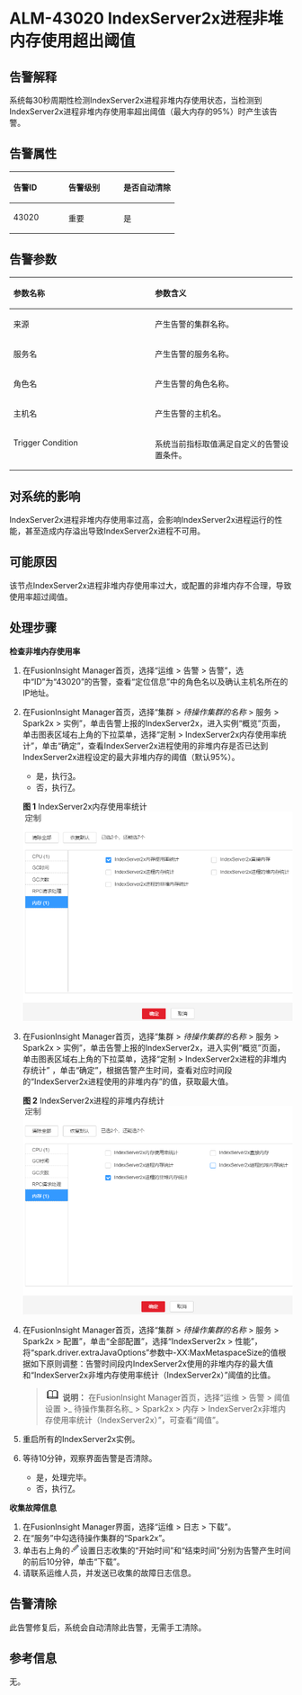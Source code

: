 # ALM-43020 IndexServer2x进程非堆内存使用超出阈值<a name="ALM-43020"></a>

## 告警解释<a name="s654199794cb646f5baa4518aefce49a3"></a>

系统每30秒周期性检测IndexServer2x进程非堆内存使用状态，当检测到IndexServer2x进程非堆内存使用率超出阈值（最大内存的95%）时产生该告警。

## 告警属性<a name="sa26ae86d3dad41409f83a1377a9ffcfa"></a>

<a name="tcf229e81dd344017b6e4cffa8812ea38"></a>
<table><thead align="left"><tr id="r71b321b2dfa44544b9d38c31a7c564c0"><th class="cellrowborder" valign="top" width="33.33333333333333%" id="mcps1.1.4.1.1"><p id="a8c676edf82c34fe9ac00e771db46396a"><a name="a8c676edf82c34fe9ac00e771db46396a"></a><a name="a8c676edf82c34fe9ac00e771db46396a"></a>告警ID</p>
</th>
<th class="cellrowborder" valign="top" width="33.33333333333333%" id="mcps1.1.4.1.2"><p id="a49e228ba3e9744a9ba62df793cb9f48a"><a name="a49e228ba3e9744a9ba62df793cb9f48a"></a><a name="a49e228ba3e9744a9ba62df793cb9f48a"></a>告警级别</p>
</th>
<th class="cellrowborder" valign="top" width="33.33333333333333%" id="mcps1.1.4.1.3"><p id="acf332948bf634701b2eb985488faaf8b"><a name="acf332948bf634701b2eb985488faaf8b"></a><a name="acf332948bf634701b2eb985488faaf8b"></a>是否自动清除</p>
</th>
</tr>
</thead>
<tbody><tr id="r97968a0e761c4d90b952c9bfc25f44f9"><td class="cellrowborder" valign="top" width="33.33333333333333%" headers="mcps1.1.4.1.1 "><p id="a441c0b910dff45a3822b47f0c38788b2"><a name="a441c0b910dff45a3822b47f0c38788b2"></a><a name="a441c0b910dff45a3822b47f0c38788b2"></a>43020</p>
</td>
<td class="cellrowborder" valign="top" width="33.33333333333333%" headers="mcps1.1.4.1.2 "><p id="a3ea3972a589749afb36b6cb0998f8acf"><a name="a3ea3972a589749afb36b6cb0998f8acf"></a><a name="a3ea3972a589749afb36b6cb0998f8acf"></a>重要</p>
</td>
<td class="cellrowborder" valign="top" width="33.33333333333333%" headers="mcps1.1.4.1.3 "><p id="a14026af7cc9948e494ecb783327d2acd"><a name="a14026af7cc9948e494ecb783327d2acd"></a><a name="a14026af7cc9948e494ecb783327d2acd"></a>是</p>
</td>
</tr>
</tbody>
</table>

## 告警参数<a name="s8847e557c6b3453aaee9f6581c60c7f0"></a>

<a name="ta4b460384c754c91b30862b9ff824f4f"></a>
<table><thead align="left"><tr id="r99aa4ff1011848d48389427aebb04c06"><th class="cellrowborder" valign="top" width="50%" id="mcps1.1.3.1.1"><p id="aecb6aec3722f463da013cd6a9681d943"><a name="aecb6aec3722f463da013cd6a9681d943"></a><a name="aecb6aec3722f463da013cd6a9681d943"></a>参数名称</p>
</th>
<th class="cellrowborder" valign="top" width="50%" id="mcps1.1.3.1.2"><p id="ab6eca64948c8482f8161c84f93f75401"><a name="ab6eca64948c8482f8161c84f93f75401"></a><a name="ab6eca64948c8482f8161c84f93f75401"></a>参数含义</p>
</th>
</tr>
</thead>
<tbody><tr id="row88669469128"><td class="cellrowborder" valign="top" width="50%" headers="mcps1.1.3.1.1 "><p id="p17935380415"><a name="p17935380415"></a><a name="p17935380415"></a>来源</p>
</td>
<td class="cellrowborder" valign="top" width="50%" headers="mcps1.1.3.1.2 "><p id="p187931338134115"><a name="p187931338134115"></a><a name="p187931338134115"></a>产生告警的集群名称。</p>
</td>
</tr>
<tr id="r6d7be8e0e35a4cf08993625fc62e4301"><td class="cellrowborder" valign="top" width="50%" headers="mcps1.1.3.1.1 "><p id="p41293795"><a name="p41293795"></a><a name="p41293795"></a>服务名</p>
</td>
<td class="cellrowborder" valign="top" width="50%" headers="mcps1.1.3.1.2 "><p id="afadd76ad17914fd18b2494f51b17997f"><a name="afadd76ad17914fd18b2494f51b17997f"></a><a name="afadd76ad17914fd18b2494f51b17997f"></a>产生告警的服务名称。</p>
</td>
</tr>
<tr id="r5e5fd6c56f564e7ea629ac99dc22bcce"><td class="cellrowborder" valign="top" width="50%" headers="mcps1.1.3.1.1 "><p id="p23892775"><a name="p23892775"></a><a name="p23892775"></a>角色名</p>
</td>
<td class="cellrowborder" valign="top" width="50%" headers="mcps1.1.3.1.2 "><p id="ad6d4ca57de514e04b1eb96e905a2938f"><a name="ad6d4ca57de514e04b1eb96e905a2938f"></a><a name="ad6d4ca57de514e04b1eb96e905a2938f"></a>产生告警的角色名称。</p>
</td>
</tr>
<tr id="r9a551a22222e4651b10174987c965499"><td class="cellrowborder" valign="top" width="50%" headers="mcps1.1.3.1.1 "><p id="p14847206"><a name="p14847206"></a><a name="p14847206"></a>主机名</p>
</td>
<td class="cellrowborder" valign="top" width="50%" headers="mcps1.1.3.1.2 "><p id="aa6ded27644dd42aba2f76e0ecd52a010"><a name="aa6ded27644dd42aba2f76e0ecd52a010"></a><a name="aa6ded27644dd42aba2f76e0ecd52a010"></a>产生告警的主机名。</p>
</td>
</tr>
<tr id="rb39a34fe9a5d406d8ffdb11e868ddecd"><td class="cellrowborder" valign="top" width="50%" headers="mcps1.1.3.1.1 "><p id="a22165862128b459a910b476586ac7149"><a name="a22165862128b459a910b476586ac7149"></a><a name="a22165862128b459a910b476586ac7149"></a>Trigger Condition</p>
</td>
<td class="cellrowborder" valign="top" width="50%" headers="mcps1.1.3.1.2 "><p id="a082c50ad862e4407b31c3d7e28fc781a"><a name="a082c50ad862e4407b31c3d7e28fc781a"></a><a name="a082c50ad862e4407b31c3d7e28fc781a"></a>系统当前指标取值满足自定义的告警设置条件。</p>
</td>
</tr>
</tbody>
</table>

## 对系统的影响<a name="s7e65a524bbfd4a28ae8d0ad568b2d9bd"></a>

IndexServer2x进程非堆内存使用率过高，会影响IndexServer2x进程运行的性能，甚至造成内存溢出导致IndexServer2x进程不可用。

## 可能原因<a name="s01cd2ae89bd34527b0a20a4ae96da722"></a>

该节点IndexServer2x进程非堆内存使用率过大，或配置的非堆内存不合理，导致使用率超过阈值。

## 处理步骤<a name="section39311354121312"></a>

**检查非堆内存使用率**

1.  在FusionInsight Manager首页，选择“运维 \> 告警 \> 告警”，选中“ID”为“43020”的告警，查看“定位信息”中的角色名以及确认主机名所在的IP地址。
2.  在FusionInsight Manager首页，选择“集群 \>  _待操作集群的名称_  \> 服务 \> Spark2x \> 实例”，单击告警上报的IndexServer2x，进入实例“概览”页面，单击图表区域右上角的下拉菜单，选择“定制 \> IndexServer2x内存使用率统计”，单击“确定”，查看IndexServer2x进程使用的非堆内存是否已达到IndexServer2x进程设定的最大非堆内存的阈值（默认95%）。

    -   是，执行[3](#li311482053120)。
    -   否，执行[7](#li141131720123116)。

    **图 1**  IndexServer2x内存使用率统计<a name="fig64913557268"></a>  
    ![](figures/IndexServer2x内存使用率统计-136.png "IndexServer2x内存使用率统计-136")

3.  <a name="li311482053120"></a>在FusionInsight Manager首页，选择“集群 \>  _待操作集群的名称_  \> 服务 \> Spark2x \> 实例”，单击告警上报的IndexServer2x，进入实例“概览”页面，单击图表区域右上角的下拉菜单，选择“定制 \> IndexServer2x进程的非堆内存统计” ，单击“确定”，根据告警产生时间，查看对应时间段的“IndexServer2x进程使用的非堆内存”的值，获取最大值。

    **图 2**  IndexServer2x进程的非堆内存统计<a name="fig18804913142810"></a>  
    ![](figures/IndexServer2x进程的非堆内存统计.png "IndexServer2x进程的非堆内存统计")

4.  在FusionInsight Manager首页，选择“集群 \>  _待操作集群的名称_  \> 服务 \> Spark2x \> 配置”，单击“全部配置”，选择“IndexServer2x \> 性能”，将“spark.driver.extraJavaOptions”参数中-XX:MaxMetaspaceSize的值根据如下原则调整：告警时间段内IndexServer2x使用的非堆内存的最大值和“IndexServer2x非堆内存使用率统计（IndexServer2x）”阈值的比值。

    >![](public_sys-resources/icon-note.gif) **说明：** 
    >在FusionInsight Manager首页，选择“运维 \> 告警 \> 阈值设置 \>_ 待操作集群名称_  \> Spark2x \> 内存 \> IndexServer2x非堆内存使用率统计（IndexServer2x）”，可查看“阈值”。

5.  重启所有的IndexServer2x实例。
6.  等待10分钟，观察界面告警是否清除。
    -   是，处理完毕。
    -   否，执行[7](#li141131720123116)。


**收集故障信息**

1.  <a name="li141131720123116"></a>在FusionInsight Manager界面，选择“运维 \> 日志 \> 下载”。
2.  在“服务”中勾选待操作集群的“Spark2x”。
3.  单击右上角的![](figures/zh-cn_image_0263895527.png)设置日志收集的“开始时间”和“结束时间”分别为告警产生时间的前后10分钟，单击“下载”。
4.  请联系运维人员，并发送已收集的故障日志信息。

## 告警清除<a name="section169311343318"></a>

此告警修复后，系统会自动清除此告警，无需手工清除。

## 参考信息<a name="s9121af30e9174ff4a8ea197579ce835d"></a>

无。

